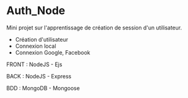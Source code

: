 # Auth_Node
Mini projet sur l'apprentissage de création de session d'un utilisateur.
- Création d'utilisateur
- Connexion local
- Connexion Google, Facebook

FRONT : NodeJS - Ejs  

BACK : NodeJS - Express  

BDD : MongoDB - Mongoose  

